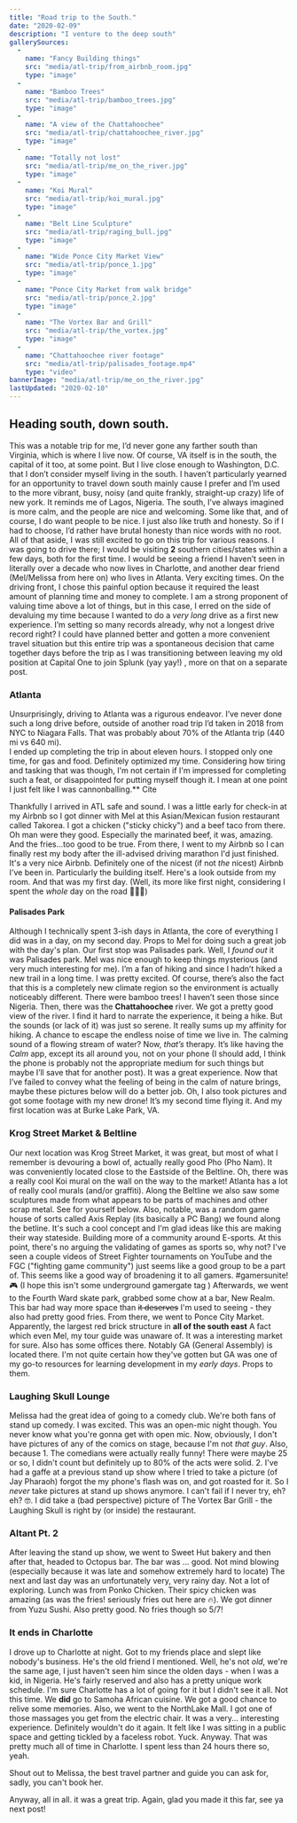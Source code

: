 ```yaml
---
title: "Road trip to the South."
date: "2020-02-09"
description: "I venture to the deep south"
gallerySources:
  -
    name: "Fancy Building things"
    src: "media/atl-trip/from_airbnb_room.jpg"
    type: "image"
  -
    name: "Bamboo Trees"
    src: "media/atl-trip/bamboo_trees.jpg"
    type: "image"
  -
    name: "A view of the Chattahoochee"
    src: "media/atl-trip/chattahoochee_river.jpg"
    type: "image"
  -
    name: "Totally not lost"
    src: "media/atl-trip/me_on_the_river.jpg"
    type: "image"
  -
    name: "Koi Mural"
    src: "media/atl-trip/koi_mural.jpg"
    type: "image"
  -
    name: "Belt Line Sculpture"
    src: "media/atl-trip/raging_bull.jpg"
    type: "image"
  -
    name: "Wide Ponce City Market View"
    src: "media/atl-trip/ponce_1.jpg"
    type: "image"
  -
    name: "Ponce City Market from walk bridge"
    src: "media/atl-trip/ponce_2.jpg"
    type: "image"
  -
    name: "The Vortex Bar and Grill"
    src: "media/atl-trip/the_vortex.jpg"
    type: "image"
  -
    name: "Chattahoochee river footage"
    src: "media/atl-trip/palisades_footage.mp4"
    type: "video"
bannerImage: "media/atl-trip/me_on_the_river.jpg"
lastUpdated: "2020-02-10"
---
```


## Heading south, down south.
This was a notable trip for me, I’d never gone any farther south than Virginia, which is where I live now. Of course, VA itself is in the south, the capital of it too, at some point. But I live close enough to Washington, D.C. that I don’t consider myself living in the south. I haven’t particularly yearned for an opportunity to travel down south mainly cause I prefer and I’m used to the more vibrant, busy, noisy (and quite frankly, straight-up crazy) life of new york. It reminds me of Lagos, Nigeria. The south, I’ve always imagined is more calm, and the people are nice and welcoming. Some like that, and of course, I do want people to be nice. I just also like truth and honesty. So if I had to choose, I’d rather  have brutal honesty than nice words with no root. All of that aside, I was still excited to go on this trip for various reasons. I was going to drive there; I would be visiting **2** southern cities/states within a few days, both for the first time. I would be seeing a friend I haven’t seen in literally over a decade who now lives in Charlotte, and another dear friend (Mel/Melissa from here on) who lives in Atlanta. Very exciting times. On the driving front, I chose this painful option because it required the least amount of planning time and money to complete.  I am a strong proponent of valuing time above a lot of things, but in this case, I erred on the side of devaluing my time because I wanted to do a *very long* drive as a first new experience. I’m setting so many records already, why not a longest drive record right? I could have planned better and gotten a more convenient travel situation but this entire trip was a spontaneous decision that came together days before the trip as I was transitioning between leaving my old position at Capital One to join Splunk (yay yay!) , more on that on a separate post.

###  Atlanta 
Unsurprisingly, driving to Atlanta was a rigurous endeavor. I’ve never done such a long drive before, outside of another road trip I’d taken in 2018 from NYC to Niagara Falls. That was probably about 70% of the Atlanta trip (440 mi vs 640 mi).  
I ended up completing the trip in about eleven hours. I stopped only one time, for gas and food. Definitely optimized my time. Considering how tiring and tasking that was though, I'm not certain if I'm impressed for completing such a feat, or disappointed for putting myself though it. I mean at one point I just felt like I was cannonballing.** Cite 

Thankfully I arrived in ATL safe and sound. I was a little early for check-in at my Airbnb so I got dinner with Mel at this Asian/Mexican fusion restaurant called Takorea. I got a chicken ("sticky chicky") and a beef taco from there. Oh man were they good. Especially the marinated beef, it was, amazing. And the fries...too good to be true. 
From there, I went to my Airbnb so I can finally rest my body after the ill-advised driving marathon I'd just finished. It's a very nice Airbnb. Definitely one of the nicest (if not *the* nicest) Airbnb I've been in. Particularly the building itself. Here's a look outside from my room. 
<media-box src="media/atl-trip/from_airbnb_room.jpg" name="Fancy Building things (AirBnb)" index=0></media-box>
And that was my first day. (Well, its more like first night, considering I spent the *whole* day on the road 🤷🏾‍♂️)

#### Palisades Park
Although I technically spent 3-ish days in Atlanta, the core of everything I did was in a day, on my second day. Props to Mel for doing such a great job with the day's plan.
Our first stop was Palisades park. Well, I *found out* it was Palisades park. Mel was nice enough to keep things mysterious (and very much interesting for me). I’m a fan of hiking and since I hadn’t hiked a new trail in a long time. I was pretty excited. Of course, there’s also the fact that this is a completely new climate region so the environment is actually noticeably different. There were bamboo trees! I haven’t seen those since Nigeria. 
<media-box src="media/atl-trip/bamboo_trees.jpg" name="Bamboo Trees" index=1></media-box>
Then, there was the **Chattahoochee** river.  We got a pretty good view of the river. 
<media-box src="media/atl-trip/chattahoochee_river.jpg" name="A view of the Chattahooche river" index=2></media-box>
<media-box src="media/atl-trip/me_on_the_river.jpg" name="A man on the river" index=3></media-box>
I find it hard to narrate the experience, it being a hike. But the sounds (or lack of it) was just so serene. It really sums up my affinity for hiking. A chance to escape the endless noise of time we live in. The calming sound of a flowing stream of water? Now, *that’s* therapy. It’s like having the *Calm* app, except its all around you, not on your phone (I should add, I think the phone is probably not the appropriate medium for such things but maybe I’ll save that for another post).  It was a great experience. Now that I’ve failed to convey what the feeling of being in the calm of nature brings, maybe these pictures below will do a better job. 
Oh, I also took pictures and got some footage with my new drone! It’s my second time flying it. And my first location was at Burke Lake Park, VA. 
<media-box name="The Chattahoochee river from a DJI Mavic Mini" src="media/atl-trip/palisades_footage.mp4" type=video></media-box>


### Krog Street Market & Beltline
Our next location was Krog Street Market, it was great, but most of what I remember is devouring a bowl of, actually really good Pho (Pho Nam).
It was conveniently located close to the Eastside of the Beltline. Oh, there was a really cool Koi mural on the wall on the way to the market! Atlanta has a lot of really cool murals (and/or graffiti).  Along the Beltline we also saw some sculptures made from what appears to be parts of machines and other scrap metal. See for yourself below. Also, notable, was a random game house of sorts called Axis Replay (its basically a PC Bang) we found along the betline. It's such a cool concept and I'm glad ideas like this are making their way stateside. Building more of a community around E-sports. At this point, there's no arguing the validating of games as sports so, why not? I've seen a couple videos of Street Fighter tournaments on YouTube and the FGC ("fighting game community") just seems like a good group to be a part of. This seems like a good way of broadening it to all gamers. #gamersunite! 🎮 (I hope this isn't some underground gamergate tag )
<media-box src="media/atl-trip/koi_mural.jpg" name="Koi Mural, Krog Street" index=4></media-box>
<media-box src="media/atl-trip/raging_bull.jpg" name="A familiar looking raging bull, probably wandered from another city" index=5></media-box>
Afterwards, we went to the Fourth Ward skate park, grabbed some chow at a bar, New Realm. This bar had way more space than ~~it deserves~~ I'm used to seeing - they also had pretty good fries. From there, we went to Ponce City Market. Apparently, the largest red brick structure in **all of the south east** A fact which even Mel, my tour guide was unaware of. It was a interesting market for sure. Also has some offices there. Notably GA (General Assembly) is located there. I'm not quite certain how they've gotten but GA was one of my go-to resources for learning development in my *early days*. Props to them.
<media-box src="media/atl-trip/ponce_1.jpg" name="Wide Ponce City Market View" index=5></media-box>
<media-box src="media/atl-trip/ponce_2.jpg" name="Ponce City Market from walk bridge" index=6></media-box>

### Laughing Skull Lounge
Melissa had the great idea of going to a comedy club. We're both fans of stand up comedy. I was excited. This was an open-mic night though. You never know what you're gonna get with open mic. Now, obviously, I don't have pictures of any of the comics on stage, because I'm not *that guy*. Also, because 1. The comedians were actually really funny! There were maybe 25 or so, I didn't count but definitely up to 80% of the acts were solid. 2. I've had a gaffe at a previous stand up show where I tried to take a picture (of Jay Pharaoh) forgot the my phone's flash was on, and got roasted for it. So I *never* take pictures at stand up shows anymore. I can't fail if I never try, eh? eh? 🤓.
I did take a (bad perspective) picture of The Vortex Bar Grill - the Laughing Skull is right by (or inside) the restaurant. 
<media-box src="media/atl-trip/the_vortex.jpg" name="A bad view of The Vortex" index=7></media-box>


### Altant Pt. 2
After leaving the stand up show, we went to Sweet Hut bakery and then after that, headed to Octopus bar. The bar was ... good. Not mind blowing (especially because it was late and somehow extremely hard to locate)
The next and last day was an unfortunately very, very rainy day. Not a lot of exploring. Lunch was from Ponko Chicken. Their spicy chicken was amazing (as was the fries! seriously fries out here are 🔥). We got dinner from Yuzu Sushi. Also pretty good. No fries though so 5/7! 

### It ends in Charlotte
I drove up to Charlotte at night. Got to my friends place and slept like nobody's business. He's the old friend I mentioned. Well, he's not *old*, we're the same age, I just haven't seen him since the olden days - when I was a kid, in Nigeria. He's fairly reserved and also has a pretty unique work schedule. I'm sure Charlotte has a lot of going for it but I didn't see it all. Not this time. We **did** go to Samoha African cuisine. We got a good chance to relive some memories. Also, we went to the NorthLake Mall. I got one of those massages you get from the electric chair. It was a very... interesting experience. Definitely wouldn't do it again. It felt like I was sitting in a public space and getting tickled by a faceless robot. Yuck. Anyway. That was pretty much all of time in Charlotte. I spent less than 24 hours there so, yeah. 

Shout out to Melissa, the best travel partner and guide you can ask for, sadly, you can't book her.


Anyway, all in all. it was a great trip. Again, glad you made it this far, see ya next post!


